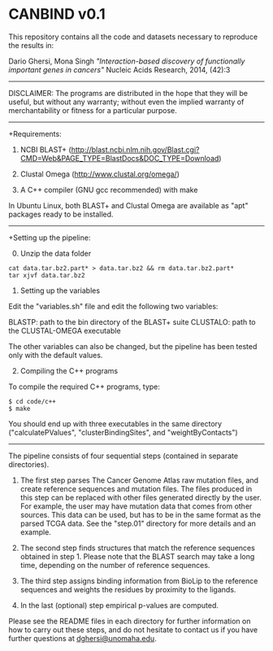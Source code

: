 # CANBIND v0.1

This repository contains all the code and datasets necessary to reproduce the results in:

Dario Ghersi, Mona Singh
*"Interaction-based discovery of functionally important genes in cancers"*
Nucleic Acids Research, 2014, (42):3

----------------------------------------------------------------------

DISCLAIMER:
The programs are distributed in the hope that they will be useful,
but without any warranty; without even the implied warranty of
merchantability or fitness for a particular purpose.

----------------------------------------------------------------------

+Requirements:

1. NCBI BLAST+ (http://blast.ncbi.nlm.nih.gov/Blast.cgi?CMD=Web&PAGE_TYPE=BlastDocs&DOC_TYPE=Download)

2. Clustal Omega (http://www.clustal.org/omega/)

3. A C++ compiler (GNU gcc recommended) with make

In Ubuntu Linux, both BLAST+ and Clustal Omega are available as "apt"
packages ready to be installed.

----------------------------------------------------------------------

+Setting up the pipeline:

0. Unzip the data folder
```
cat data.tar.bz2.part* > data.tar.bz2 && rm data.tar.bz2.part*
tar xjvf data.tar.bz2
```

1. Setting up the variables

Edit the "variables.sh" file and edit the following two variables:

BLASTP: path to the bin directory of the BLAST+ suite
CLUSTALO: path to the CLUSTAL-OMEGA executable

The other variables can also be changed, but the pipeline has been
tested only with the default values.

2. Compiling the C++ programs

To compile the required C++ programs, type:

```
$ cd code/c++
$ make
```

You should end up with three executables in the same directory
("calculatePValues", "clusterBindingSites", and "weightByContacts")

----------------------------------------------------------------------

The pipeline consists of four sequential steps (contained in separate
directories).

1. The first step parses The Cancer Genome Atlas
raw mutation files, and create reference sequences and mutation files.
The files produced in this step can be replaced with other files
generated directly by the user. For example, the user may have
mutation data that comes from other sources. This data can be used,
but has to be in the same format as the parsed TCGA data.
See the "step.01" directory for more details and an example.

2. The second step finds structures that match the reference
sequences obtained in step 1. Please note that the BLAST search may
take a long time, depending on the number of reference sequences.

3. The third step assigns binding information from BioLip to
the reference sequences and weights the residues by proximity to
the ligands.

4. In the last (optional) step empirical p-values are computed.

Please see the README files in each directory for further information
on how to carry out these steps, and do not hesitate to contact us
if you have further questions at dghersi@unomaha.edu.
